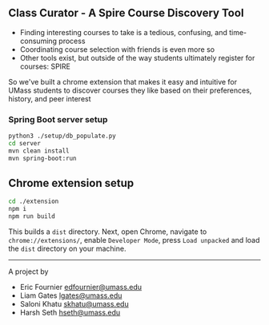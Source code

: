 ## Class Curator - A Spire Course Discovery Tool

- Finding interesting courses to take is a tedious, confusing, and time-consuming process
- Coordinating course selection with friends is even more so
- Other tools exist, but outside of the way students ultimately register for courses: SPIRE

So we've built a chrome extension that makes it easy and intuitive for UMass students to discover courses they like based on their preferences, history, and peer interest

### Spring Boot server setup
```bash
python3 ./setup/db_populate.py
cd server
mvn clean install
mvn spring-boot:run
```

## Chrome extension setup
```bash
cd ./extension
npm i
npm run build
```

This builds a `dist` directory. Next, open Chrome, navigate to `chrome://extensions/`, enable `Developer Mode`, press `Load unpacked` and load the `dist` directory on your machine.

---

A project by
- Eric Fournier <edfournier@umass.edu>
- Liam Gates <lgates@umass.edu>
- Saloni Khatu <skhatu@umass.edu>
- Harsh Seth <hseth@umass.edu>
